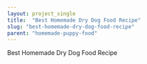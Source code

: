 ```yaml
---
layout: project_single
title:  "Best Homemade Dry Dog Food Recipe"
slug: "best-homemade-dry-dog-food-recipe"
parent: "homemade-puppy-food"
---
```

Best Homemade Dry Dog Food Recipe